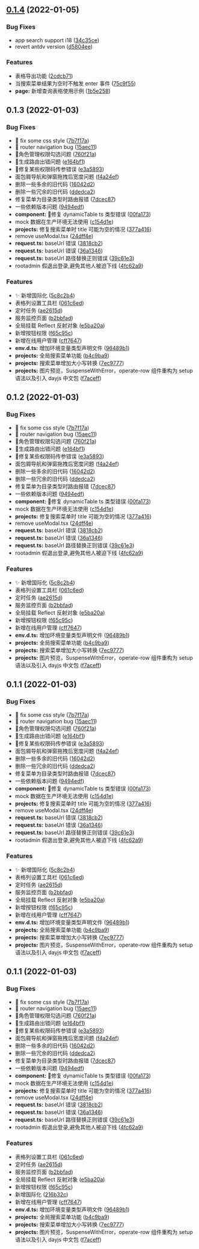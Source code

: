 ## [0.1.4](https://github.com/buqiyuan/vue3-antd-admin/compare/v0.1.3...v0.1.4) (2022-01-05)

### Bug Fixes

- app search support i18 ([34c35ce](https://github.com/buqiyuan/vue3-antd-admin/commit/34c35ce4b05ad83ba3aec1f6487aad8cadde1538))
- revert antdv version ([d5804ee](https://github.com/buqiyuan/vue3-antd-admin/commit/d5804ee4200da0144bdcc5aae4a082e622e56c59))

### Features

- 表格导出功能 ([2cdcb71](https://github.com/buqiyuan/vue3-antd-admin/commit/2cdcb7153c48f7c70ef12951a97b7b65abe94861))
- 当搜索菜单结果为空时不触发 enter 事件 ([75c9f55](https://github.com/buqiyuan/vue3-antd-admin/commit/75c9f557b19b00bfd8516246b56e9eeec127dd24))
- **page:** 新增查询表格使用示例 ([1b5e258](https://github.com/buqiyuan/vue3-antd-admin/commit/1b5e25846133b88a78becca3747bfb55a765b8b1))

## 0.1.3 (2022-01-03)

### Bug Fixes

- :art: fix some css style ([7b7f17a](https://github.com/buqiyuan/vue3-antd-admin/commit/7b7f17a0b1b7dd8ce0bc8c5022d2328d7544f5da))
- :bug: router navigation bug ([15aec11](https://github.com/buqiyuan/vue3-antd-admin/commit/15aec11c78aedf482473a17867aaf261905afdf6))
- :bug:角色管理权限勾选问题 ([760f21a](https://github.com/buqiyuan/vue3-antd-admin/commit/760f21a5e7cb989e456c294d80b80b4a27bec758))
- :bug:生成路由出错问题 ([e164bf1](https://github.com/buqiyuan/vue3-antd-admin/commit/e164bf17b6a9f905c5c78b51b2a46b54ff554077))
- :bug:修复某些权限码传参错误 ([e3a5893](https://github.com/buqiyuan/vue3-antd-admin/commit/e3a5893411ee31f8bd34b337055b09cdd656d8f4))
- 面包屑导航和弹窗拖拽后宽度问题 ([f4a24ef](https://github.com/buqiyuan/vue3-antd-admin/commit/f4a24ef4171f1d477a50c723aeaadf66823fe686))
- 删除一些多余的旧代码 ([16042d2](https://github.com/buqiyuan/vue3-antd-admin/commit/16042d2897acb84cf58cdb955fc16b20d4c23735))
- 删除一些冗余的旧代码 ([ddedca2](https://github.com/buqiyuan/vue3-antd-admin/commit/ddedca2179f2740affbbd1414bd67fb290784d9a))
- 修复菜单为目录类型时路由报错 ([7dcec87](https://github.com/buqiyuan/vue3-antd-admin/commit/7dcec87be9460c73b5651384083702257a4c9291))
- 一些依赖版本问题 ([9494edf](https://github.com/buqiyuan/vue3-antd-admin/commit/9494edf997df84d86d2b49bacc6a3ccdbebac491))
- **component:** :bug:修复 dynamicTable ts 类型错误 ([00fa173](https://github.com/buqiyuan/vue3-antd-admin/commit/00fa1732904c2accfc8b1917b7a428a630b8cee5))
- mock 数据在生产环境无法使用 ([c154d1e](https://github.com/buqiyuan/vue3-antd-admin/commit/c154d1e67afa088360e5f62d2c78626c8a3c38a9))
- **projects:** 修复搜索菜单时 title 可能为空的情况 ([377a416](https://github.com/buqiyuan/vue3-antd-admin/commit/377a41646ee5361e9e378e3f6361e1f43afa8f4f))
- remove useModal.tsx ([24dff4e](https://github.com/buqiyuan/vue3-antd-admin/commit/24dff4e0d9654926c987c8e85ca8cb6338e1f610))
- **request.ts:** baseUrl 错误 ([3818cb2](https://github.com/buqiyuan/vue3-antd-admin/commit/3818cb2753249aef220e21139ea32083ba4aa71e))
- **request.ts:** baseUrl 错误 ([36a1346](https://github.com/buqiyuan/vue3-antd-admin/commit/36a1346b57f5f477ab3c68f4753117f5e833f317))
- **request.ts:** baseUrl 路径替换正则错误 ([39c61e3](https://github.com/buqiyuan/vue3-antd-admin/commit/39c61e3fba2fe2611410f5b2072663d0ce299407))
- rootadmin 假退出登录,避免其他人被迫下线 ([4fc62a9](https://github.com/buqiyuan/vue3-antd-admin/commit/4fc62a940dffa05511b524865bf50e9cab2eaaf6))

### Features

- :sparkles: 新增国际化 ([5c8c2b4](https://github.com/buqiyuan/vue3-antd-admin/commit/5c8c2b4b855f13bb01eb0f5401f1dfbf0bc103ec))
- 表格列设置工具栏 ([061c6ed](https://github.com/buqiyuan/vue3-antd-admin/commit/061c6edff076c36f3cc074eba96c5ba89d106a8f))
- 定时任务 ([ae2615d](https://github.com/buqiyuan/vue3-antd-admin/commit/ae2615df1758e181c1a264af81a6b4d8bd804ea1))
- 服务监控页面 ([b2bbfad](https://github.com/buqiyuan/vue3-antd-admin/commit/b2bbfadc690873cafb7ab242b32614fea1710737))
- 全局挂载 Reflect 反射对象 ([e5ba20a](https://github.com/buqiyuan/vue3-antd-admin/commit/e5ba20ac57131e070074154fbb874e3d97720888))
- 新增按钮权限 ([f65c95c](https://github.com/buqiyuan/vue3-antd-admin/commit/f65c95cb5282a2c64154d8cdc276bf4868e1ba38))
- 新增在线用户管理 ([cff7647](https://github.com/buqiyuan/vue3-antd-admin/commit/cff76475708c290086e2f25cf58c39549f8b32a8))
- **env.d.ts:** 增加环境变量类型声明文件 ([96489b1](https://github.com/buqiyuan/vue3-antd-admin/commit/96489b15ebe82a2af3071ff7a5c4ab5425fba0b0))
- **projects:** 全局搜索菜单功能 ([b4c9ba9](https://github.com/buqiyuan/vue3-antd-admin/commit/b4c9ba941110b1358bd16dd128208243588317ab))
- **projects:** 搜索菜单增加大小写转换 ([7ec9777](https://github.com/buqiyuan/vue3-antd-admin/commit/7ec977795de144fbd208540d3ee14fa8868ddd9b))
- **projects:** 图片预览，SuspenseWithError，operate-row 组件重构为 setup 语法以及引入 dayjs 中文包 ([f7aceff](https://github.com/buqiyuan/vue3-antd-admin/commit/f7aceffa9f4eaf5159f4c3d24589bdfc610613eb))

## 0.1.2 (2022-01-03)

### Bug Fixes

- :art: fix some css style ([7b7f17a](https://github.com/buqiyuan/vue3-antd-admin/commit/7b7f17a0b1b7dd8ce0bc8c5022d2328d7544f5da))
- :bug: router navigation bug ([15aec11](https://github.com/buqiyuan/vue3-antd-admin/commit/15aec11c78aedf482473a17867aaf261905afdf6))
- :bug:角色管理权限勾选问题 ([760f21a](https://github.com/buqiyuan/vue3-antd-admin/commit/760f21a5e7cb989e456c294d80b80b4a27bec758))
- :bug:生成路由出错问题 ([e164bf1](https://github.com/buqiyuan/vue3-antd-admin/commit/e164bf17b6a9f905c5c78b51b2a46b54ff554077))
- :bug:修复某些权限码传参错误 ([e3a5893](https://github.com/buqiyuan/vue3-antd-admin/commit/e3a5893411ee31f8bd34b337055b09cdd656d8f4))
- 面包屑导航和弹窗拖拽后宽度问题 ([f4a24ef](https://github.com/buqiyuan/vue3-antd-admin/commit/f4a24ef4171f1d477a50c723aeaadf66823fe686))
- 删除一些多余的旧代码 ([16042d2](https://github.com/buqiyuan/vue3-antd-admin/commit/16042d2897acb84cf58cdb955fc16b20d4c23735))
- 删除一些冗余的旧代码 ([ddedca2](https://github.com/buqiyuan/vue3-antd-admin/commit/ddedca2179f2740affbbd1414bd67fb290784d9a))
- 修复菜单为目录类型时路由报错 ([7dcec87](https://github.com/buqiyuan/vue3-antd-admin/commit/7dcec87be9460c73b5651384083702257a4c9291))
- 一些依赖版本问题 ([9494edf](https://github.com/buqiyuan/vue3-antd-admin/commit/9494edf997df84d86d2b49bacc6a3ccdbebac491))
- **component:** :bug:修复 dynamicTable ts 类型错误 ([00fa173](https://github.com/buqiyuan/vue3-antd-admin/commit/00fa1732904c2accfc8b1917b7a428a630b8cee5))
- mock 数据在生产环境无法使用 ([c154d1e](https://github.com/buqiyuan/vue3-antd-admin/commit/c154d1e67afa088360e5f62d2c78626c8a3c38a9))
- **projects:** 修复搜索菜单时 title 可能为空的情况 ([377a416](https://github.com/buqiyuan/vue3-antd-admin/commit/377a41646ee5361e9e378e3f6361e1f43afa8f4f))
- remove useModal.tsx ([24dff4e](https://github.com/buqiyuan/vue3-antd-admin/commit/24dff4e0d9654926c987c8e85ca8cb6338e1f610))
- **request.ts:** baseUrl 错误 ([3818cb2](https://github.com/buqiyuan/vue3-antd-admin/commit/3818cb2753249aef220e21139ea32083ba4aa71e))
- **request.ts:** baseUrl 错误 ([36a1346](https://github.com/buqiyuan/vue3-antd-admin/commit/36a1346b57f5f477ab3c68f4753117f5e833f317))
- **request.ts:** baseUrl 路径替换正则错误 ([39c61e3](https://github.com/buqiyuan/vue3-antd-admin/commit/39c61e3fba2fe2611410f5b2072663d0ce299407))
- rootadmin 假退出登录,避免其他人被迫下线 ([4fc62a9](https://github.com/buqiyuan/vue3-antd-admin/commit/4fc62a940dffa05511b524865bf50e9cab2eaaf6))

### Features

- :sparkles: 新增国际化 ([5c8c2b4](https://github.com/buqiyuan/vue3-antd-admin/commit/5c8c2b4b855f13bb01eb0f5401f1dfbf0bc103ec))
- 表格列设置工具栏 ([061c6ed](https://github.com/buqiyuan/vue3-antd-admin/commit/061c6edff076c36f3cc074eba96c5ba89d106a8f))
- 定时任务 ([ae2615d](https://github.com/buqiyuan/vue3-antd-admin/commit/ae2615df1758e181c1a264af81a6b4d8bd804ea1))
- 服务监控页面 ([b2bbfad](https://github.com/buqiyuan/vue3-antd-admin/commit/b2bbfadc690873cafb7ab242b32614fea1710737))
- 全局挂载 Reflect 反射对象 ([e5ba20a](https://github.com/buqiyuan/vue3-antd-admin/commit/e5ba20ac57131e070074154fbb874e3d97720888))
- 新增按钮权限 ([f65c95c](https://github.com/buqiyuan/vue3-antd-admin/commit/f65c95cb5282a2c64154d8cdc276bf4868e1ba38))
- 新增在线用户管理 ([cff7647](https://github.com/buqiyuan/vue3-antd-admin/commit/cff76475708c290086e2f25cf58c39549f8b32a8))
- **env.d.ts:** 增加环境变量类型声明文件 ([96489b1](https://github.com/buqiyuan/vue3-antd-admin/commit/96489b15ebe82a2af3071ff7a5c4ab5425fba0b0))
- **projects:** 全局搜索菜单功能 ([b4c9ba9](https://github.com/buqiyuan/vue3-antd-admin/commit/b4c9ba941110b1358bd16dd128208243588317ab))
- **projects:** 搜索菜单增加大小写转换 ([7ec9777](https://github.com/buqiyuan/vue3-antd-admin/commit/7ec977795de144fbd208540d3ee14fa8868ddd9b))
- **projects:** 图片预览，SuspenseWithError，operate-row 组件重构为 setup 语法以及引入 dayjs 中文包 ([f7aceff](https://github.com/buqiyuan/vue3-antd-admin/commit/f7aceffa9f4eaf5159f4c3d24589bdfc610613eb))

## 0.1.1 (2022-01-03)

### Bug Fixes

- :art: fix some css style ([7b7f17a](https://github.com/buqiyuan/vue3-antd-admin/commit/7b7f17a0b1b7dd8ce0bc8c5022d2328d7544f5da))
- :bug: router navigation bug ([15aec11](https://github.com/buqiyuan/vue3-antd-admin/commit/15aec11c78aedf482473a17867aaf261905afdf6))
- :bug:角色管理权限勾选问题 ([760f21a](https://github.com/buqiyuan/vue3-antd-admin/commit/760f21a5e7cb989e456c294d80b80b4a27bec758))
- :bug:生成路由出错问题 ([e164bf1](https://github.com/buqiyuan/vue3-antd-admin/commit/e164bf17b6a9f905c5c78b51b2a46b54ff554077))
- :bug:修复某些权限码传参错误 ([e3a5893](https://github.com/buqiyuan/vue3-antd-admin/commit/e3a5893411ee31f8bd34b337055b09cdd656d8f4))
- 面包屑导航和弹窗拖拽后宽度问题 ([f4a24ef](https://github.com/buqiyuan/vue3-antd-admin/commit/f4a24ef4171f1d477a50c723aeaadf66823fe686))
- 删除一些多余的旧代码 ([16042d2](https://github.com/buqiyuan/vue3-antd-admin/commit/16042d2897acb84cf58cdb955fc16b20d4c23735))
- 删除一些冗余的旧代码 ([ddedca2](https://github.com/buqiyuan/vue3-antd-admin/commit/ddedca2179f2740affbbd1414bd67fb290784d9a))
- 修复菜单为目录类型时路由报错 ([7dcec87](https://github.com/buqiyuan/vue3-antd-admin/commit/7dcec87be9460c73b5651384083702257a4c9291))
- 一些依赖版本问题 ([9494edf](https://github.com/buqiyuan/vue3-antd-admin/commit/9494edf997df84d86d2b49bacc6a3ccdbebac491))
- **component:** :bug:修复 dynamicTable ts 类型错误 ([00fa173](https://github.com/buqiyuan/vue3-antd-admin/commit/00fa1732904c2accfc8b1917b7a428a630b8cee5))
- mock 数据在生产环境无法使用 ([c154d1e](https://github.com/buqiyuan/vue3-antd-admin/commit/c154d1e67afa088360e5f62d2c78626c8a3c38a9))
- **projects:** 修复搜索菜单时 title 可能为空的情况 ([377a416](https://github.com/buqiyuan/vue3-antd-admin/commit/377a41646ee5361e9e378e3f6361e1f43afa8f4f))
- remove useModal.tsx ([24dff4e](https://github.com/buqiyuan/vue3-antd-admin/commit/24dff4e0d9654926c987c8e85ca8cb6338e1f610))
- **request.ts:** baseUrl 错误 ([3818cb2](https://github.com/buqiyuan/vue3-antd-admin/commit/3818cb2753249aef220e21139ea32083ba4aa71e))
- **request.ts:** baseUrl 错误 ([36a1346](https://github.com/buqiyuan/vue3-antd-admin/commit/36a1346b57f5f477ab3c68f4753117f5e833f317))
- **request.ts:** baseUrl 路径替换正则错误 ([39c61e3](https://github.com/buqiyuan/vue3-antd-admin/commit/39c61e3fba2fe2611410f5b2072663d0ce299407))
- rootadmin 假退出登录,避免其他人被迫下线 ([4fc62a9](https://github.com/buqiyuan/vue3-antd-admin/commit/4fc62a940dffa05511b524865bf50e9cab2eaaf6))

### Features

- :sparkles: 新增国际化 ([5c8c2b4](https://github.com/buqiyuan/vue3-antd-admin/commit/5c8c2b4b855f13bb01eb0f5401f1dfbf0bc103ec))
- 表格列设置工具栏 ([061c6ed](https://github.com/buqiyuan/vue3-antd-admin/commit/061c6edff076c36f3cc074eba96c5ba89d106a8f))
- 定时任务 ([ae2615d](https://github.com/buqiyuan/vue3-antd-admin/commit/ae2615df1758e181c1a264af81a6b4d8bd804ea1))
- 服务监控页面 ([b2bbfad](https://github.com/buqiyuan/vue3-antd-admin/commit/b2bbfadc690873cafb7ab242b32614fea1710737))
- 全局挂载 Reflect 反射对象 ([e5ba20a](https://github.com/buqiyuan/vue3-antd-admin/commit/e5ba20ac57131e070074154fbb874e3d97720888))
- 新增按钮权限 ([f65c95c](https://github.com/buqiyuan/vue3-antd-admin/commit/f65c95cb5282a2c64154d8cdc276bf4868e1ba38))
- 新增在线用户管理 ([cff7647](https://github.com/buqiyuan/vue3-antd-admin/commit/cff76475708c290086e2f25cf58c39549f8b32a8))
- **env.d.ts:** 增加环境变量类型声明文件 ([96489b1](https://github.com/buqiyuan/vue3-antd-admin/commit/96489b15ebe82a2af3071ff7a5c4ab5425fba0b0))
- **projects:** 全局搜索菜单功能 ([b4c9ba9](https://github.com/buqiyuan/vue3-antd-admin/commit/b4c9ba941110b1358bd16dd128208243588317ab))
- **projects:** 搜索菜单增加大小写转换 ([7ec9777](https://github.com/buqiyuan/vue3-antd-admin/commit/7ec977795de144fbd208540d3ee14fa8868ddd9b))
- **projects:** 图片预览，SuspenseWithError，operate-row 组件重构为 setup 语法以及引入 dayjs 中文包 ([f7aceff](https://github.com/buqiyuan/vue3-antd-admin/commit/f7aceffa9f4eaf5159f4c3d24589bdfc610613eb))

## 0.1.1 (2022-01-03)

### Bug Fixes

- :art: fix some css style ([7b7f17a](https://github.com/buqiyuan/vue3-antd-admin/commit/7b7f17a0b1b7dd8ce0bc8c5022d2328d7544f5da))
- :bug: router navigation bug ([15aec11](https://github.com/buqiyuan/vue3-antd-admin/commit/15aec11c78aedf482473a17867aaf261905afdf6))
- :bug:角色管理权限勾选问题 ([760f21a](https://github.com/buqiyuan/vue3-antd-admin/commit/760f21a5e7cb989e456c294d80b80b4a27bec758))
- :bug:生成路由出错问题 ([e164bf1](https://github.com/buqiyuan/vue3-antd-admin/commit/e164bf17b6a9f905c5c78b51b2a46b54ff554077))
- :bug:修复某些权限码传参错误 ([e3a5893](https://github.com/buqiyuan/vue3-antd-admin/commit/e3a5893411ee31f8bd34b337055b09cdd656d8f4))
- 面包屑导航和弹窗拖拽后宽度问题 ([f4a24ef](https://github.com/buqiyuan/vue3-antd-admin/commit/f4a24ef4171f1d477a50c723aeaadf66823fe686))
- 删除一些多余的旧代码 ([16042d2](https://github.com/buqiyuan/vue3-antd-admin/commit/16042d2897acb84cf58cdb955fc16b20d4c23735))
- 删除一些冗余的旧代码 ([ddedca2](https://github.com/buqiyuan/vue3-antd-admin/commit/ddedca2179f2740affbbd1414bd67fb290784d9a))
- 修复菜单为目录类型时路由报错 ([7dcec87](https://github.com/buqiyuan/vue3-antd-admin/commit/7dcec87be9460c73b5651384083702257a4c9291))
- 一些依赖版本问题 ([9494edf](https://github.com/buqiyuan/vue3-antd-admin/commit/9494edf997df84d86d2b49bacc6a3ccdbebac491))
- **component:** :bug:修复 dynamicTable ts 类型错误 ([00fa173](https://github.com/buqiyuan/vue3-antd-admin/commit/00fa1732904c2accfc8b1917b7a428a630b8cee5))
- mock 数据在生产环境无法使用 ([c154d1e](https://github.com/buqiyuan/vue3-antd-admin/commit/c154d1e67afa088360e5f62d2c78626c8a3c38a9))
- **projects:** 修复搜索菜单时 title 可能为空的情况 ([377a416](https://github.com/buqiyuan/vue3-antd-admin/commit/377a41646ee5361e9e378e3f6361e1f43afa8f4f))
- remove useModal.tsx ([24dff4e](https://github.com/buqiyuan/vue3-antd-admin/commit/24dff4e0d9654926c987c8e85ca8cb6338e1f610))
- **request.ts:** baseUrl 错误 ([3818cb2](https://github.com/buqiyuan/vue3-antd-admin/commit/3818cb2753249aef220e21139ea32083ba4aa71e))
- **request.ts:** baseUrl 错误 ([36a1346](https://github.com/buqiyuan/vue3-antd-admin/commit/36a1346b57f5f477ab3c68f4753117f5e833f317))
- **request.ts:** baseUrl 路径替换正则错误 ([39c61e3](https://github.com/buqiyuan/vue3-antd-admin/commit/39c61e3fba2fe2611410f5b2072663d0ce299407))
- rootadmin 假退出登录,避免其他人被迫下线 ([4fc62a9](https://github.com/buqiyuan/vue3-antd-admin/commit/4fc62a940dffa05511b524865bf50e9cab2eaaf6))

### Features

- 表格列设置工具栏 ([061c6ed](https://github.com/buqiyuan/vue3-antd-admin/commit/061c6edff076c36f3cc074eba96c5ba89d106a8f))
- 定时任务 ([ae2615d](https://github.com/buqiyuan/vue3-antd-admin/commit/ae2615df1758e181c1a264af81a6b4d8bd804ea1))
- 服务监控页面 ([b2bbfad](https://github.com/buqiyuan/vue3-antd-admin/commit/b2bbfadc690873cafb7ab242b32614fea1710737))
- 全局挂载 Reflect 反射对象 ([e5ba20a](https://github.com/buqiyuan/vue3-antd-admin/commit/e5ba20ac57131e070074154fbb874e3d97720888))
- 新增按钮权限 ([f65c95c](https://github.com/buqiyuan/vue3-antd-admin/commit/f65c95cb5282a2c64154d8cdc276bf4868e1ba38))
- 新增国际化 ([216b32c](https://github.com/buqiyuan/vue3-antd-admin/commit/216b32ccbeb911105db86924be91ad8641cc6c7b))
- 新增在线用户管理 ([cff7647](https://github.com/buqiyuan/vue3-antd-admin/commit/cff76475708c290086e2f25cf58c39549f8b32a8))
- **env.d.ts:** 增加环境变量类型声明文件 ([96489b1](https://github.com/buqiyuan/vue3-antd-admin/commit/96489b15ebe82a2af3071ff7a5c4ab5425fba0b0))
- **projects:** 全局搜索菜单功能 ([b4c9ba9](https://github.com/buqiyuan/vue3-antd-admin/commit/b4c9ba941110b1358bd16dd128208243588317ab))
- **projects:** 搜索菜单增加大小写转换 ([7ec9777](https://github.com/buqiyuan/vue3-antd-admin/commit/7ec977795de144fbd208540d3ee14fa8868ddd9b))
- **projects:** 图片预览，SuspenseWithError，operate-row 组件重构为 setup 语法以及引入 dayjs 中文包 ([f7aceff](https://github.com/buqiyuan/vue3-antd-admin/commit/f7aceffa9f4eaf5159f4c3d24589bdfc610613eb))
